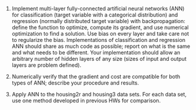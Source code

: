 1. Implement multi-layer fully-connected artificial neural networks (ANN) for classification (target variable with a categorical distribution) and regression (normally distributed target variable) with backpropagation: define the function to optimize, compute its gradient, and use numerical optimization to find a solution. Use bias on every layer and take care not to regularize the bias. Implementations of classification and regression ANN should share as much code as possible; report on what is the same and what needs to be different. Your implementation should allow an arbitrary number of hidden layers of any size (sizes of input and output layers are problem defined).

2. Numerically verify that the gradient and cost are compatible for both types of ANN; describe your procedure and results.

3. Apply ANN to the housing2r and housing3 data sets. For each data set, use one method developed in previous HWs for comparison.

